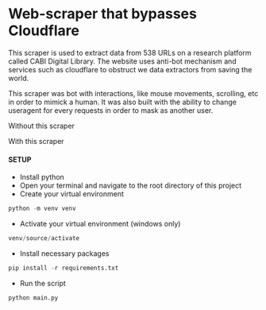 # Web-scraper that bypasses Cloudflare

This scraper is used to extract data from 538 URLs on a research platform called CABI Digital Library. The website uses anti-bot mechanism and services such as cloudflare to obstruct we data extractors from saving the world.

This scraper was bot with interactions, like mouse movements, scrolling, etc in order to mimick a human. It was also built with the ability to change useragent for every requests in order to mask as another user.

Without this scraper



With this scraper



#### SETUP
- Install python
- Open your terminal and navigate to the root directory of this project
- Create your virtual environment
```python
python -m venv venv
```
- Activate your virtual environment (windows only)
```python
venv/source/activate
```
- Install necessary packages
```python
pip install -r requirements.txt
```
- Run the script
```python
python main.py
```
